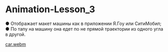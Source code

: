 # Animation-Lesson_3

● Отображает макет машины как в приложении Я.Гоу или СитиМобил;
● По тапу на машину она едет по не прямой траектории из одного угла в другой.

[car.webm](https://user-images.githubusercontent.com/75025794/191108309-b7edfa1a-0e05-4a23-8b3a-47014673f203.webm)

